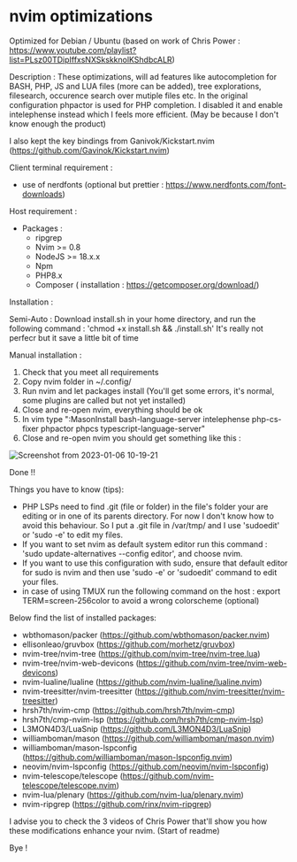 # nvim optimizations

Optimized for Debian / Ubuntu (based on work of Chris Power : https://www.youtube.com/playlist?list=PLsz00TDipIffxsNXSkskknolKShdbcALR)

Description : 
These optimizations, will ad features like autocompletion for BASH, PHP, JS and LUA files (more can be added), tree explorations, filesearch, occurence search over mutiple files etc. 
In the original configuration phpactor is used for PHP completion. I disabled it and enable intelephense instead which I feels more efficient. (May be because I don't know enough the product)

I also kept the key bindings from Ganivok/Kickstart.nvim (https://github.com/Gavinok/Kickstart.nvim) 

Client terminal requirement : 
  - use of nerdfonts (optional but prettier : https://www.nerdfonts.com/font-downloads)
  
  Host requirement : 
  - Packages :
    - ripgrep
    - Nvim >= 0.8
    - NodeJS >= 18.x.x
    - Npm
    - PHP8.x
    - Composer ( installation : https://getcomposer.org/download/)
  
Installation : 

  Semi-Auto : Download install.sh in your home directory, and run the following command : 'chmod +x install.sh && ./install.sh'
  It's really not perfecr but it save a little bit of time
  
  Manual installation :

  1) Check that you meet all requirements
  2) Copy nvim folder in ~/.config/
  3) Run nvim and let packages install (You'll get some errors, it's normal, some plugins are called but not yet installed)
  4) Close and re-open nvim, everything should be ok
  5) In vim type ":MasonInstall bash-language-server intelephense php-cs-fixer phpactor phpcs typescript-language-server"
  6) Close and re-open nvim
you should get something like this : 

![Screenshot from 2023-01-06 10-19-21](https://user-images.githubusercontent.com/45790724/210970680-3e50afde-2a43-4bf4-ad54-22355fb543b4.png)

Done !!

Things you have to know (tips): 
  - PHP LSPs need to find .git (file or folder) in the file's folder your are editing or in one of its parents directory. For now I don't know how to avoid this behaviour. So I put a .git file in /var/tmp/ and I use 'sudoedit' or 'sudo -e' to edit my files.
  - If you want to set nvim as default system editor run this command : 'sudo update-alternatives --config editor', and choose nvim.
  - If you want to use this configuration with sudo, ensure that default editor for sudo is nvim and then use 'sudo -e' or 'sudoedit' command to edit your files.
  - in case of using TMUX run the following command on the host : export TERM=screen-256color to avoid a wrong colorscheme (optional)

Below find the list of installed packages: 

- wbthomason/packer (https://github.com/wbthomason/packer.nvim)
- ellisonleao/gruvbox (https://github.com/morhetz/gruvbox)
- nvim-tree/nvim-tree (https://github.com/nvim-tree/nvim-tree.lua)
- nvim-tree/nvim-web-devicons (https://github.com/nvim-tree/nvim-web-devicons)
- nvim-lualine/lualine (https://github.com/nvim-lualine/lualine.nvim)
- nvim-treesitter/nvim-treesitter (https://github.com/nvim-treesitter/nvim-treesitter)
- hrsh7th/nvim-cmp (https://github.com/hrsh7th/nvim-cmp)
- hrsh7th/cmp-nvim-lsp (https://github.com/hrsh7th/cmp-nvim-lsp)
- L3MON4D3/LuaSnip (https://github.com/L3MON4D3/LuaSnip)
- williamboman/mason (https://github.com/williamboman/mason.nvim)
- williamboman/mason-lspconfig (https://github.com/williamboman/mason-lspconfig.nvim)
- neovim/nvim-lspconfig (https://github.com/neovim/nvim-lspconfig)
- nvim-telescope/telescope (https://github.com/nvim-telescope/telescope.nvim)
- nvim-lua/plenary (https://github.com/nvim-lua/plenary.nvim)
- nvim-ripgrep (https://github.com/rinx/nvim-ripgrep)

I advise you to check the 3 videos of Chris Power that'll show you how these modifications enhance your nvim. (Start of readme)

Bye !
